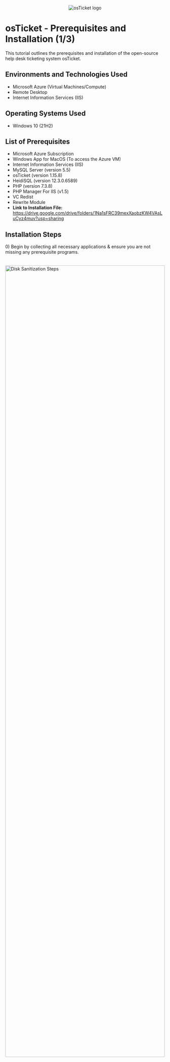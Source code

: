 <p align="center">
<img src="https://i.imgur.com/Clzj7Xs.png" alt="osTicket logo"/>
</p>

<h1>osTicket - Prerequisites and Installation (1/3)</h1>
This tutorial outlines the prerequisites and installation of the open-source help desk ticketing system osTicket.<br />


<h2>Environments and Technologies Used</h2>

- Microsoft Azure (Virtual Machines/Compute)
- Remote Desktop
- Internet Information Services (IIS)

<h2>Operating Systems Used </h2>

- Windows 10</b> (21H2)

<h2>List of Prerequisites</h2>

- Microsoft Azure Subscription
- Windows App for MacOS (To access the Azure VM)
- Internet Information Services (IIS)
- MySQL Server (version 5.5)
- osTicket (version 1.15.8)
- HeidiSQL (version 12.3.0.6589)
- PHP (version 7.3.8)
- PHP Manager For IIS (v1.5)
- VC Redist
- Rewrite Module
- <strong>Link to Installation File:</strong> https://drive.google.com/drive/folders/1Na1sFRC39mexXaobzKW4VAsLuCyz4muv?usp=sharing
<h2>Installation Steps</h2>

<p>
0) Begin by collecting all necessary applications & ensure you are not missing any prerequisite programs.<br />
  <br />
  <br />
<img src="https://i.imgur.com/BZRDB1w.png" height="80%" width="100%" alt="Disk Sanitization Steps"/><br/>
</p>
<br />
<br />
<br />
<br />

<p>
1) Log into <strong>Microsoft Azure</strong> (or any alternative virtual machine environment) and create a new virtual machine.  Ensure the virtual machine is running <strong>Windows 10</strong> and has at least <strong>2vCPUs</strong>.
</p>
<p>
<img src="https://i.imgur.com/S63hZuT.png" height="80%" width="100%" alt="Disk Sanitization Steps"/><br/>
<img src="https://i.imgur.com/Bx0BqcA.png" height="50%" width="50%" alt="Disk Sanitization Steps"/>
</p>
<br />
<br />
<br />
<br />

<p>
2) Navigate to: <strong>Control Panel > Programs > Programs and Features</strong>. Then, select <strong>"Turn Windows Features on or off"</strong>
<br />
<br />
<img src="https://i.imgur.com/gEED7Tc.png" height="80%" width="80%" alt="Disk Sanitization Steps"/>
</p>
<br />
<br />
<br />
<p>
3) Select: <strong>Internet Information Services > World Wide Web Services > Application Development Features > <em>CGI</em></strong>.  Select OK and wait for changes to apply.<br />
<br />
<img src="https://i.imgur.com/RvxtdMp.png" height="80%" width="80%" alt="Disk Sanitization Steps"/>
</p>
<br />
<br />
<br />
<br />

<p>
4) Navigate to the prerequestites folder and install both <strong>PHP Manager for IIS</strong> & the <strong>Rewrite Module</strong>. 
  <br/>
  <br/>
<img src="https://i.imgur.com/vMu6dKI.png" height="80%" width="80%" alt="Disk Sanitization Steps"/>
</p>
<br />
<br />
<br />
<p>
5) Navigate to: <strong>This PC > Windows (C:)</strong> and create the folder <strong>"PHP"</strong> <br />
  <br />
<img src="https://i.imgur.com/AV5LCR0.png" height="80%" width="80%" alt="Disk Sanitization Steps"/>
</p>
<br />
<br />
<br />
<br />
6)  Unzip <strong><i>php-7.3.8-nts-Win32-VC15-x86.zip</i></strong> and extract into <strong>C:PHP</strong><br />
  <br />
<img src="https://i.imgur.com/GxpQ8C8.png" height="80%" width="80%" alt="Disk Sanitization Steps"/>
</p>

<br />
<br />
<br />
<br />

<p>
7) Navigate to the prerequisites folder to complete additional instillations for back-end support of our osTicket system.  Install <strong>VC Redist</strong>.<br />
<br />
<br />
  <img src="https://i.imgur.com/zA7nQTH.png" height="80%" width="80%" alt="Disk Sanitization Steps"/><br />
  <br/>
  <br/>
  <br/>
8) Install <strong>mySQL</strong>, ensure the following settings are in place when going through both the installation & setup wizards.<br />
  8a) Choose Setup Type: <strong>Typical</strong> <br/>
    <br />
    <br />
  <img src="https://i.imgur.com/Qt7qKgk.png" height="40%" width="40%" alt="Disk Sanitization Steps"/><br/>
  <br />
  <br />
  <br />
  8b) MySQL Server Instance Configuration: <strong>Standard</strong>  <br/>
  <br />
  <img src="https://i.imgur.com/VyJmNZk.png" height="40%" width="40%" alt="Disk Sanitization Steps"/><br />
    <br />
    <br />
    <br />
  8c) Modify Security Settings: <strong>Pasword</strong> = "root"<br/>
  <br />
  <img src="https://i.imgur.com/szjPgy3.png" height="40%" width="40%" alt="Disk Sanitization Steps"/><br/>
  <strong><i>Note: It's crucial that "root" or something you can easily remember is set as the password.  Otherwise, you'll be forced to start the entire process from scratch due to being unable to use MySQL.</i></strong>
    <br />
    <br />

</p>

<p>
9) Navigate to <strong>Internet Information Services (IIS)</strong>and open the application as an administrator.  Then, navigate to <strong>PHP Manager > Register New PHP Version</strong> and navigate to <strong>C:PHP</strong>. Select <strong>"php-cgi.exe"</strong>.  The executable path is shown below.<br />
  <br />
  <img src="https://i.imgur.com/b63ehHN.png" height="40%" width="60%" alt="Disk Sanitization Steps"/>
  <br />
  <br />
  <br />
10) Reload IIS by right-clicking on the "windows-vm" header on the left hand sidebar under "connections" selecting stop, waiting briefly, and then selecting start.<br />
  <br />
  <img src="https://i.imgur.com/BCi54zK.png" height="40%" width="60%" alt="Disk Sanitization Steps"/>
  <br />
  <br />
  <br />
11) Navigate to the loopback address 127.0.0.1 to confirm that the previous steps worked, if they have been executed effectively your web browser should display an image similar to the image shown below.<br />
  <br />
  <img src="https://i.imgur.com/gIVhcdI.png" height="80%" width="80%" alt="Disk Sanitization Steps"/><br />
  <br />
  <Strong><i>Note: If by this step your web-browser isn't showing this image, go back to PHP Manager and ensure the PHP path is correct.</i></Strong>
</p>
  <br />
  <br />
  <br />
  
<p>
12) Now, we are going to install osTicket in place of this website we created, to do this we will navigate to the prerequisite file.  Within the prerequisite file, unzip the <strong>"osTicket-Installation-Files"</strong> folder.<br />
  <br />
  <img src="https://i.imgur.com/OpQj8Zy.png" height="80%" width="100%" alt="Disk Sanitization Steps"/>
</p>
  <br />
  <br />
  <br />
13) Extract this zip folder into a folder of your choice, but copy the <Strong>"upload"</Strong> folder into the directory <strong>(c:\inetpub\wwwroot)</strong>. Rename the <strong>"upload"</strong> folder <strong>"osTicket"</strong>.<br/>
  <br />
<img src="https://i.imgur.com/4wpBeln.png" height="60%" width="80%" alt="Disk Sanitization Steps"/>
</p>
  <br />
  <br />
  <br />

  <p>
14) Go back into <strong>Information Internet Services (IIS)</strong>, refresh the web-server again as explained previously.  Navigate to <strong>Sites > Default > osTicket > Browse*.80(http)</strong> and confirm that osTicket is installed.<br />
</p>
<br />
<p>
<img src="https://i.imgur.com/1i65nFd.png" height="80%" width="80%" alt="Disk Sanitization Steps"/>
</p>
<p>
<strong><i>Note: If osTicket is not showing up, or you are getting an error message run through steps 2-14 before starting from scratch.  Common troubleshooting could include ensuring osTicket is properly named in the C drive, ensuring prerequisite software is installed, and double-checking the PHP executable path.</i></strong>
</p>
  <br />
  <br />
  <br />

<p>
15) Notice the disabled extensions in the osTicket installation wizard.  Next, proceed to activate <i> necessary </i> extensions so osTicket can function properly.<br />
  <br />
  <img src="https://i.imgur.com/0ankb3Y.png" height="40%" width="60%" alt="Disk Sanitization Steps"/><br/>
    <br />
    <br />
    <br />
16) Navigate to PHP Manager and select <strong>"Enable or Disable an extension"</strong> and select the extensions that are listed as inactive on the osTicket installer.  I'd recommend the list of extensions provided below at a minimum.<br />
  <br />
  <img src="https://i.imgur.com/NboGmin.png" height="40%" width="40%" alt="Disk Sanitization Steps"/><br/>
    <br />
    <br />
    <br />
  
<p>
17) Navigate to <strong>C:\inetpub\wwwroot\osTicket\include\ost-sampleconfig.php</strong>. Modify the <strong>"ost-sampleconfig.php"</strong> to <strong>"ost-config.php"</strong><br/>
  <i>Note: It's crucial that this <strong>"ost-config.php"</strong> file is labeled exactly this way</i><br/>
  <br />
  <img src="https://i.imgur.com/gSfVy07.png" height="80%" width="80%" alt="Disk Sanitization Steps"/><br/>
    <br />
    <br />
    <br />
18) Next, in the <strong>ost-config.php</strong> file disable inheritance by going <strong>Security > Advanced > Disable Inheritance</strong> <br/>
  <br />
  <img src="https://i.imgur.com/YM5iLn0.png" height="40%" width="40%" alt="Disk Sanitization Steps"/><br/>
  <img src="https://i.imgur.com/sNo4pJ9.png" height="40%" width="60%" alt="Disk Sanitization Steps"/><br/>
    <br />
    <br />
    <br />
20) Set new permissions for everyone by going back into <strong>Security > Advanced > Add > Set Principal</strong>.  Name the principal "everyone" for the sake of simplicity, and set permissions to full-access as is shown below.<br/>
</p>
<br />
<p>

<img src="https://i.imgur.com/bZLaq40.png" height="40%" width="60%" alt="Disk Sanitization Steps"/><br/>
<img src="https://i.imgur.com/mtKk5ja.png" height="40%" width="40%" alt="Disk Sanitization Steps"/><br/>
<strong><i>Note: This is purely for demonstration purposes and to display how to alter permissions, I do not recommend this configuration outside of a lab setting.</strong></i>
  <br />
  <br />
  <br />
21) Make sure that your principal has <strong>"full control</strong>.<br/>
<br />
<img src="https://i.imgur.com/qZcj7je.png" height="40%" width="40%" alt="Disk Sanitization Steps"/><br/>
</p>
  <br />
  <br />
  <br />



<p>
22) Download & Install <strong>Heidi SQL</strong>.<br/>
  <br />
  <img src="https://i.imgur.com/xIkqm9o.png" height="60%" width="80%" alt="Disk Sanitization Steps"/>
    <br />
    <br />
    <br />
</p>
  
<p>
23) In the <strong>Heidi SQL</strong> session manager, create a new session.<br/>
  <br />
  <img src="https://i.imgur.com/RkG6aeA.png" height="40%" width="60%" alt="Disk Sanitization Steps"/><br/>
    <br/>
    <br/>
    <br/>
24) User: <strong>root</strong><br />
    Password: <strong>root</strong><br />
  <br />
  <img src="https://i.imgur.com/Q06VCZv.png" height="40%" width="60%" alt="Disk Sanitization Steps"/><br />
    <br />
    <br />
    <br />
25) Create a new database called <strong>osTicket</strong>, navigate to the <strong>[right click on session] > Databases > New Database</strong>.<br />
  <br />
  <img src="https://i.imgur.com/USX7x1B.png" height="60%" width="60%" alt="Disk Sanitization Steps"/><br/>
  <img src="https://i.imgur.com/nwLbNbv.png" height="40%" width="40%" alt="Disk Sanitization Steps"/><br/>
    <br />
    <br />
    <br />
</p>

<p>
26) Continue setting-up with the osTicket installer in the web-browser. Fill in System Settings & Admin User information at your own discretion. Once you reach the <strong>"Database Settings"</strong> part of the installation the following information must be filled in.
  
  <strong>Database Settings:</strong><br />
  <br />
  1)MySQL Database = <strong>osTicket</strong><br/>
  2)MySQL Username = <strong>root</strong><br/>
  3)MySQL Password = <strong>root</strong><br/>
  <br />
  <br />
<img src="https://i.imgur.com/4CEsXfH.png" height="40%" width="40%" alt="Disk Sanitization Steps"/>
</p>
<br />
<br />
<br />
  <p>
 27)  If osTicket is properly installed you should be at the point where you can access both the <strong>Admin</strong> and <strong>User</strong> panels. <br />
    <br />
    <img src="https://i.imgur.com/qhxljCx.png" height="40%" width="40%" alt="Disk Sanitization Steps"/>
    <img src="https://i.imgur.com/xyTmmkA.png" height="40%" width="40%" alt="Disk Sanitization Steps"/>
  </p>
<br />
<br />
<br />
